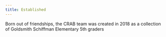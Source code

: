 ```yaml
---
title: Established
---
```


Born out of friendships, the CRAB team was created in 2018 as a collection of Goldsmith Schiffman Elementary 5th graders